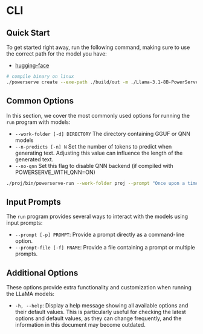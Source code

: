 # CLI

## Quick Start

To get started right away, run the following command, making sure to use the correct path for the model you have:
- [hugging-face](https://huggingface.co/PowerInfer/Llama-3.1-8B-PowerServe-QNN/tree/main)

```bash
# compile binary on linux
./powerserve create --exe-path ./build/out -m ./Llama-3.1-8B-PowerServe-QNN/ -o proj
```

## Common Options

In this section, we cover the most commonly used options for running the `run` program with models:

- `--work-folder [-d] DIRECTORY` The directory containing GGUF or QNN models
- `--n-predicts [-n] N` Set the number of tokens to predict when generating text. Adjusting this value can influence the length of the generated text.
- `--no-qnn` Set this flag to disable QNN backend (if compiled with POWERSERVE_WITH_QNN=ON)

```bash
./proj/bin/powerserve-run --work-folder proj --prompt "Once upon a time"
```

## Input Prompts

The `run` program provides several ways to interact with the models using input prompts:

- `--prompt [-p] PROMPT`: Provide a prompt directly as a command-line option.
- `--prompt-file [-f] FNAME`: Provide a file containing a prompt or multiple prompts.

## Additional Options

These options provide extra functionality and customization when running the LLaMA models:

-   `-h, --help`: Display a help message showing all available options and their default values. This is particularly useful for checking the latest options and default values, as they can change frequently, and the information in this document may become outdated.
